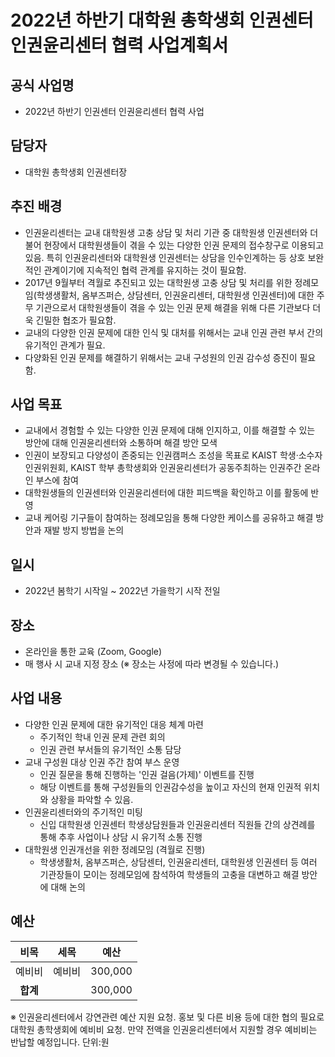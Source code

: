 2022년 하반기 대학원 총학생회 인권센터 인권윤리센터 협력 사업계획서
===

## 공식 사업명
- 2022년 하반기 인권센터 인권윤리센터 협력 사업

## 담당자
- 대학원 총학생회 인권센터장

## 추진 배경
- 인권윤리센터는 교내 대학원생 고충 상담 및 처리 기관 중 대학원생 인권센터와 더불어 현장에서 대학원생들이 겪을 수 있는 다양한 인권 문제의 접수창구로 이용되고 있음. 특히 인권윤리센터와 대학원생 인권센터는 상담을 인수인계하는 등 상호 보완적인 관계이기에 지속적인 협력 관계를 유지하는 것이 필요함. 
- 2017년 9월부터 격월로 추진되고 있는 대학원생 고충 상담 및 처리를 위한 정례모임(학생생활처, 옴부즈퍼슨, 상담센터, 인권윤리센터, 대학원생 인권센터)에 대한 주무 기관으로서 대학원생들이 겪을 수 있는 인권 문제 해결을 위해 다른 기관보다 더욱 긴밀한 협조가 필요함.
- 교내의 다양한 인권 문제에 대한 인식 및 대처를 위해서는 교내 인권 관련 부서 간의 유기적인 관계가 필요.
- 다양화된 인권 문제를 해결하기 위해서는 교내 구성원의 인권 감수성 증진이 필요함.

## 사업 목표
-  교내에서 경험할 수 있는 다양한 인권 문제에 대해 인지하고, 이를 해결할 수 있는 방안에 대해 인권윤리센터와 소통하며 해결 방안 모색
-  인권이 보장되고 다양성이 존중되는 인권캠퍼스 조성을 목표로 KAIST 학생·소수자 인권위원회, KAIST 학부 총학생회와 인권윤리센터가 공동주최하는 인권주간 온라인 부스에 참여  
-  대학원생들의 인권센터와 인권윤리센터에 대한 피드백을 확인하고 이를 활동에 반영
-  교내 케어링 기구들이 참여하는 정례모임을 통해 다양한 케이스를 공유하고 해결 방안과 재발 방지 방법을 논의

## 일시
- 2022년 봄학기 시작일 \~ 2022년 가을학기 시작 전일

## 장소
- 온라인을 통한 교육 (Zoom, Google)
- 매 행사 시 교내 지정 장소 (※ 장소는 사정에 따라 변경될 수 있습니다.)

## 사업 내용

- 다양한 인권 문제에 대한 유기적인 대응 체계 마련
  - 주기적인 학내 인권 문제 관련 회의 
  - 인권 관련 부서들의 유기적인 소통 담당
- 교내 구성원 대상 인권 주간 참여 부스 운영
  - 인권 질문을 통해 진행하는 '인권 걸음(가제)' 이벤트를 진행
  - 해당 이벤트를 통해 구성원들의 인권감수성을 높이고 자신의 현재 인권적 위치와 상황을 파악할 수 있음.
- 인권윤리센터와의 주기적인 미팅 
  - 신입 대학원생 인권센터 학생상담원들과 인권윤리센터 직원들 간의 상견례를 통해 추후 사업이나 상담 시 유기적 소통 진행
- 대학원생 인권개선을 위한 정례모임 (격월로 진행)
  - 학생생활처, 옴부즈퍼슨, 상담센터, 인권윤리센터, 대학원생 인권센터 등 여러 기관장들이 모이는 정례모임에 참석하여 학생들의 고충을 대변하고 해결 방안에 대해 논의


## 예산

|  **비목** |   **세목**   | **예산** |
|:----------:|:------------:|:--------:|
|예비비  | 예비비 | 300,000 |
|   **합계**  |              |    300,000    |

※ 인권윤리센터에서 강연관련 예산 지원 요청. 홍보 및 다른 비용 등에 대한 협의 필요로 대학원 총학생회에 예비비 요청. 만약 전액을 인권윤리센터에서 지원할 경우 예비비는 반납할 예정입니다.
단위:원
